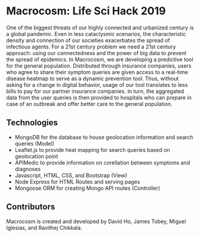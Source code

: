 # Macrocosm: Life Sci Hack 2019
One of the biggest threats of our highly connected and urbanized century is a global pandemic. Even in less cataclysmic scenarios, the characteristic density and connection of our societies exacerbates the spread of infectious agents. 
For a 21st century problem we need a 21st century approach: using our connectedness and the power of big data to prevent the spread of epidemics.
In Macrocosm, we are developing a predictive tool for the general population. Distributed through insurance companies, users who agree to share their symptom queries are given access to a real-time disease heatmap to serve as a dynamic prevention tool. Thus, without asking for a change in digital behavior, usage of our tool translates to less bills to pay for our partner insurance companies.
In turn, the aggregated data from the user queries is then provided to hospitals who can prepare in case of an outbreak and offer better care to the general population.
## Technologies
- MongoDB for the database to house geolocation information and search queries (Model) 
- Leaflet.js to provide heat mapping for search queries based on geolocation point
- APIMedic to provide information on corellation between symptoms and diagnoses
- Javascript, HTML, CSS, and Bootstrap (View)
- Node Express for HTML Routes and serving pages
- Mongoose ORM for creating Mongo API routes (Controller)
## Contributors
Macrocosm is created and developed by David Ho, James Tobey, Miguel Iglesias, and Ravithej Chikkala.
